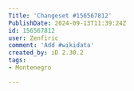 ```yaml
---
Title: 'Changeset #156567812'
PublishDate: 2024-09-13T11:39:24Z
id: 156567812
user: Zenfiric
comment: 'Add #wikidata'
created_by: iD 2.30.2
tags:
- Montenegro

---
```


